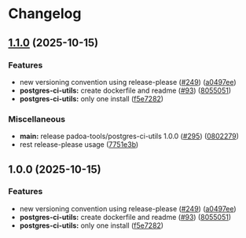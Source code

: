 # Changelog

## [1.1.0](https://github.com/padoa/container-images/compare/padoa-tools/postgres-ci-utils-v1.0.0...padoa-tools/postgres-ci-utils-v1.1.0) (2025-10-15)


### Features

* new versioning convention using release-please ([#249](https://github.com/padoa/container-images/issues/249)) ([a0497ee](https://github.com/padoa/container-images/commit/a0497ee2fadeefbc704157c4e7623456dc18754a))
* **postgres-ci-utils:** create dockerfile and readme ([#93](https://github.com/padoa/container-images/issues/93)) ([8055051](https://github.com/padoa/container-images/commit/805505173463ea401b6c5eff48658023240dd943))
* **postgres-ci-utils:** only one install ([f5e7282](https://github.com/padoa/container-images/commit/f5e7282bcaa353602701ece43bd183228e259612))


### Miscellaneous

* **main:** release padoa-tools/postgres-ci-utils 1.0.0 ([#295](https://github.com/padoa/container-images/issues/295)) ([0802279](https://github.com/padoa/container-images/commit/08022795ae0782cefbd355e217110368341d2096))
* rest release-please usage ([7751e3b](https://github.com/padoa/container-images/commit/7751e3b47e5a0b0e18721780834739bebfd6f767))

## 1.0.0 (2025-10-15)

### Features
* new versioning convention using release-please ([#249](https://github.com/padoa/container-images/issues/249)) ([a0497ee](https://github.com/padoa/container-images/commit/a0497ee2fadeefbc704157c4e7623456dc18754a))
* **postgres-ci-utils:** create dockerfile and readme ([#93](https://github.com/padoa/container-images/issues/93)) ([8055051](https://github.com/padoa/container-images/commit/805505173463ea401b6c5eff48658023240dd943))
* **postgres-ci-utils:** only one install ([f5e7282](https://github.com/padoa/container-images/commit/f5e7282bcaa353602701ece43bd183228e259612))
